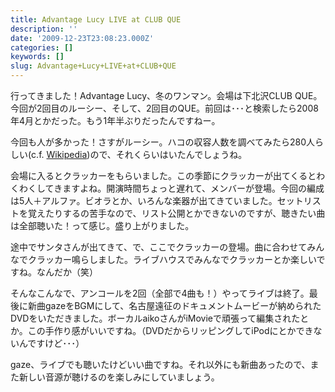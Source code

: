 ```yaml
---
title: Advantage Lucy LIVE at CLUB QUE
description: ''
date: '2009-12-23T23:08:23.000Z'
categories: []
keywords: []
slug: Advantage+Lucy+LIVE+at+CLUB+QUE
---
```

行ってきました！Advantage Lucy、冬のワンマン。会場は下北沢CLUB QUE。今回が2回目のルーシー、そして、2回目のQUE。前回は･･･と検索したら2008年4月とかだった。もう1年半ぶりだったんですねー。

今回も人が多かった！さすがルーシー。ハコの収容人数を調べてみたら280人らしい(c.f. [Wikipedia](http://ja.wikipedia.org/wiki/CLUB_Que))ので、それくらいはいたんでしょうね。

会場に入るとクラッカーをもらいました。この季節にクラッカーが出てくるとわくわくしてきますよね。開演時間ちょっと遅れて、メンバーが登場。今回の編成は5人＋アルファ。ビオラとか、いろんな楽器が出てきていました。セットリストを覚えたりするの苦手なので、リスト公開とかできないのですが、聴きたい曲は全部聴いた！って感じ。盛り上がりました。

途中でサンタさんが出てきて、で、ここでクラッカーの登場。曲に合わせてみんなでクラッカー鳴らしました。ライブハウスでみんなでクラッカーとか楽しいですね。なんだか（笑）

そんなこんなで、アンコールを2回（全部で4曲も！）やってライブは終了。最後に新曲gazeをBGMにして、名古屋遠征のドキュメントムービーが納められたDVDをいただきました。ボーカルaikoさんがiMovieで頑張って編集されたとか。この手作り感がいいですね。（DVDだからリッピングしてiPodにとかできないんですけど･･･）

gaze、ライブでも聴いたけどいい曲ですね。それ以外にも新曲あったので、また新しい音源が聴けるのを楽しみにしていましょう。